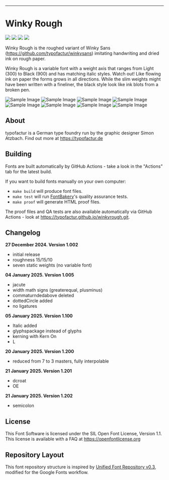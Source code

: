 ----


# Winky Rough

[![][Fontbakery]](https://typofactur.github.io/winkyrough/fontbakery/fontbakery-report.html)
[![][Universal]](https://typofactur.github.io/winkyrough/fontbakery/fontbakery-report.html)
[![][GF Profile]](https://typofactur.github.io/winkyrough/fontbakery/fontbakery-report.html)
[![][Shaping]](https://typofactur.github.io/winkyrough/fontbakery/fontbakery-report.html)

[Fontbakery]: https://img.shields.io/endpoint?url=https%3A%2F%2Fraw.githubusercontent.com%2Ftypofactur%2Fwinkyrough%2Fgh-pages%2Fbadges%2Foverall.json
[GF Profile]: https://img.shields.io/endpoint?url=https%3A%2F%2Fraw.githubusercontent.com%2Ftypofactur%2Fwinkyrough%2Fgh-pages%2Fbadges%2FGoogleFonts.json
[Outline Correctness]: https://img.shields.io/endpoint?url=https%3A%2F%2Fraw.githubusercontent.com%2Ftypofactur%2Fwinkyrough%2Fgh-pages%2Fbadges%2FOutlineCorrectnessChecks.json
[Shaping]: https://img.shields.io/endpoint?url=https%3A%2F%2Fraw.githubusercontent.com%2Ftypofactur%2Fwinkyrough%2Fgh-pages%2Fbadges%2FShapingChecks.json
[Universal]: https://img.shields.io/endpoint?url=https%3A%2F%2Fraw.githubusercontent.com%2Ftypofactur%2Fwinkyrough%2Fgh-pages%2Fbadges%2FUniversal.json

Winky Rough is the roughed variant of Winky Sans (https://github.com/typofactur/winkysans) imitating handwriting and dried ink on rough paper.

Winky Rough is a variable font with a weight axis that ranges from Light (300) to Black (900) and has matching italic styles.
Watch out! Like flowing ink on paper the forms grows in all directions. While the slim weights might have been written with a fineliner, the black style look like ink blots from a broken pen.

![Sample Image](documentation/winkyrough_cover.png)
![Sample Image](documentation/winkyrough_alphabet.png)
![Sample Image](documentation/winkyroughitalic_alphabet.png)
![Sample Image](documentation/winkyrough_weights.png)
![Sample Image](documentation/winkyrough_driedink.png)
![Sample Image](documentation/winkyrough_friendly.png)
![Sample Image](documentation/winkyrough_optischehaptik.png)
![Sample Image](documentation/winkysans_hi_git.png)

## About

typofactur is a German type foundry run by the graphic designer Simon Atzbach.
Find out more at https://typofactur.de

## Building

Fonts are built automatically by GitHub Actions - take a look in the "Actions" tab for the latest build.

If you want to build fonts manually on your own computer:

* `make build` will produce font files.
* `make test` will run [FontBakery](https://github.com/googlefonts/fontbakery)'s quality assurance tests.
* `make proof` will generate HTML proof files.

The proof files and QA tests are also available automatically via GitHub Actions - look at https://typofactur.github.io/winkyrough.git.

## Changelog

**27 December 2024. Version 1.002**
- initial release
- roughness 15/15/10
- seven static weights (no variable font)

**04 January 2025. Version 1.005**
- jacute
- width math signs (greaterequal, plusminus)
- commaturndedabove deleted
- dottedCircle added
- no ligatures

**05 January 2025. Version 1.100**
- Italic added
- glyphspackage instead of glyphs
- kerning with Kern On
- L

**20 January 2025. Version 1.200**
- reduced from 7 to 3 masters, fully interpolable

**21 January 2025. Version 1.201**
- dcroat
- OE

**21 January 2025. Version 1.202**
- semicolon


## License

This Font Software is licensed under the SIL Open Font License, Version 1.1.
This license is available with a FAQ at https://openfontlicense.org

## Repository Layout

This font repository structure is inspired by [Unified Font Repository v0.3](https://github.com/unified-font-repository/Unified-Font-Repository), modified for the Google Fonts workflow.
